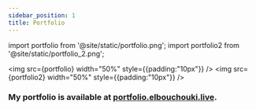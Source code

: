 ```yaml
---
sidebar_position: 1
title: Portfolio
---
```


import portfolio from '@site/static/portfolio.png';
import portfolio2 from '@site/static/portfolio_2.png';



<img src={portfolio} width="50%" style={{padding:"10px"}} />
<img src={portfolio2} width="50%" style={{padding:"10px"}} />

<div style={{margin:"10px"}} />

### My portfolio is available at [portfolio.elbouchouki.live](http://portfolio.elbouchouki.live/).